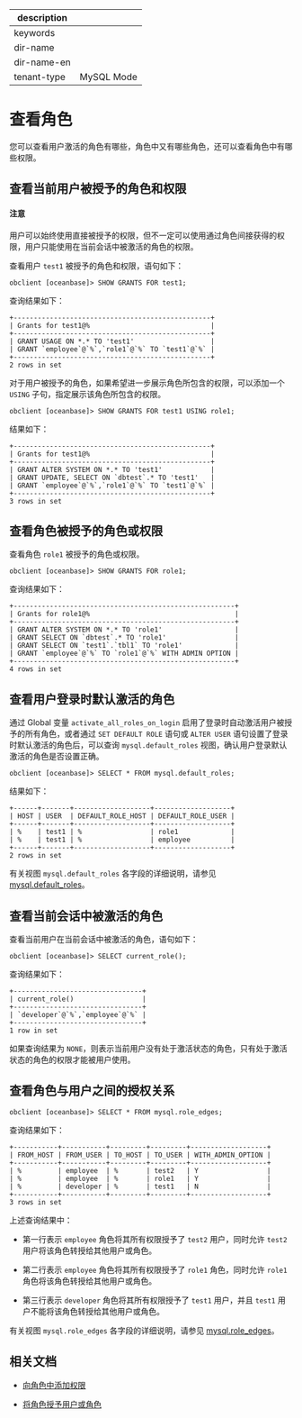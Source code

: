 |description||
|---|---|
|keywords||
|dir-name||
|dir-name-en||
|tenant-type|MySQL Mode|

# 查看角色

您可以查看用户激活的角色有哪些，角色中又有哪些角色，还可以查看角色中有哪些权限。

## 查看当前用户被授予的角色和权限

<main id="notice" type='notice'>
<h4>注意</h4>
<p>用户可以始终使用直接被授予的权限，但不一定可以使用通过角色间接获得的权限，用户只能使用在当前会话中被激活的角色的权限。</p>
</main>

查看用户 `test1` 被授予的角色和权限，语句如下：

```shell
obclient [oceanbase]> SHOW GRANTS FOR test1;
```

查询结果如下：

```shell
+-------------------------------------------------+
| Grants for test1@%                              |
+-------------------------------------------------+
| GRANT USAGE ON *.* TO 'test1'                   |
| GRANT `employee`@`%`,`role1`@`%` TO `test1`@`%` |
+-------------------------------------------------+
2 rows in set
```

对于用户被授予的角色，如果希望进一步展示角色所包含的权限，可以添加一个 `USING` 子句，指定展示该角色所包含的权限。

```shell
obclient [oceanbase]> SHOW GRANTS FOR test1 USING role1;
```

结果如下：

```shell
+-------------------------------------------------+
| Grants for test1@%                              |
+-------------------------------------------------+
| GRANT ALTER SYSTEM ON *.* TO 'test1'            |
| GRANT UPDATE, SELECT ON `dbtest`.* TO 'test1'   |
| GRANT `employee`@`%`,`role1`@`%` TO `test1`@`%` |
+-------------------------------------------------+
3 rows in set
```

## 查看角色被授予的角色或权限

查看角色 `role1` 被授予的角色或权限。

```shell
obclient [oceanbase]> SHOW GRANTS FOR role1;
```

查询结果如下：

```shell
+-------------------------------------------------------+
| Grants for role1@%                                    |
+-------------------------------------------------------+
| GRANT ALTER SYSTEM ON *.* TO 'role1'                  |
| GRANT SELECT ON `dbtest`.* TO 'role1'                 |
| GRANT SELECT ON `test1`.`tbl1` TO 'role1'             |
| GRANT `employee`@`%` TO `role1`@`%` WITH ADMIN OPTION |
+-------------------------------------------------------+
4 rows in set
```

## 查看用户登录时默认激活的角色

通过 Global 变量 `activate_all_roles_on_login` 启用了登录时自动激活用户被授予的所有角色，或者通过 `SET DEFAULT ROLE` 语句或 `ALTER USER` 语句设置了登录时默认激活的角色后，可以查询 `mysql.default_roles` 视图，确认用户登录默认激活的角色是否设置正确。

```shell
obclient [oceanbase]> SELECT * FROM mysql.default_roles;
```

结果如下：

```shell
+------+-------+-------------------+-------------------+
| HOST | USER  | DEFAULT_ROLE_HOST | DEFAULT_ROLE_USER |
+------+-------+-------------------+-------------------+
| %    | test1 | %                 | role1             |
| %    | test1 | %                 | employee          |
+------+-------+-------------------+-------------------+
2 rows in set
```

有关视图 `mysql.default_roles` 各字段的详细说明，请参见 [mysql.default_roles]()。

## 查看当前会话中被激活的角色

查看当前用户在当前会话中被激活的角色，语句如下：

```shell
obclient [oceanbase]> SELECT current_role();
```

查询结果如下：

```shell
+--------------------------------+
| current_role()                 |
+--------------------------------+
| `developer`@`%`,`employee`@`%` |
+--------------------------------+
1 row in set
```

如果查询结果为 `NONE`，则表示当前用户没有处于激活状态的角色，只有处于激活状态的角色的权限才能被用户使用。

## 查看角色与用户之间的授权关系

```shell
obclient [oceanbase]> SELECT * FROM mysql.role_edges;
```

查询结果如下：

```shell
+-----------+-----------+---------+---------+-------------------+
| FROM_HOST | FROM_USER | TO_HOST | TO_USER | WITH_ADMIN_OPTION |
+-----------+-----------+---------+---------+-------------------+
| %         | employee  | %       | test2   | Y                 |
| %         | employee  | %       | role1   | Y                 |
| %         | developer | %       | test1   | N                 |
+-----------+-----------+---------+---------+-------------------+
3 rows in set
```

上述查询结果中：

* 第一行表示 `employee` 角色将其所有权限授予了 `test2` 用户，同时允许 `test2` 用户将该角色转授给其他用户或角色。

* 第二行表示 `employee` 角色将其所有权限授予了 `role1` 角色，同时允许 `role1` 角色将该角色转授给其他用户或角色。

* 第三行表示 `developer` 角色将其所有权限授予了 `test1` 用户，并且 `test1` 用户不能将该角色转授给其他用户或角色。

有关视图 `mysql.role_edges` 各字段的详细说明，请参见 [mysql.role_edges]()。

## 相关文档

* [向角色中添加权限](300.grant-privileges-to-a-role-of-mysql-mode.md)

* [将角色授予用户或角色](400.grant-a-role-to-a-role-or-user-of-mysql-mode.md)
